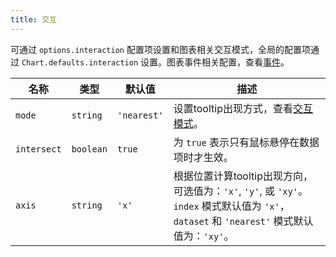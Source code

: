 ```yaml
---
title: 交互
---
```


可通过 `options.interaction` 配置项设置和图表相关交互模式，全局的配置项通过 `Chart.defaults.interaction` 设置。图表事件相关配置，查看[事件](./events.md#事件)。

| 名称 | 类型 | 默认值 | 描述
| ---- | ---- | ------- | -----------
| `mode` | `string` | `'nearest'` | 设置tooltip出现方式，查看[交互模式](./modes.md#交互模式)。
| `intersect` | `boolean` | `true` | 为 `true` 表示只有鼠标悬停在数据项时才生效。
| `axis` | `string` | `'x'` | 根据位置计算tooltip出现方向，可选值为：`'x'`, `'y'`, 或 `'xy'`。`index` 模式默认值为 `'x'`，`dataset` 和 `'nearest'` 模式默认值为：`'xy'`。
